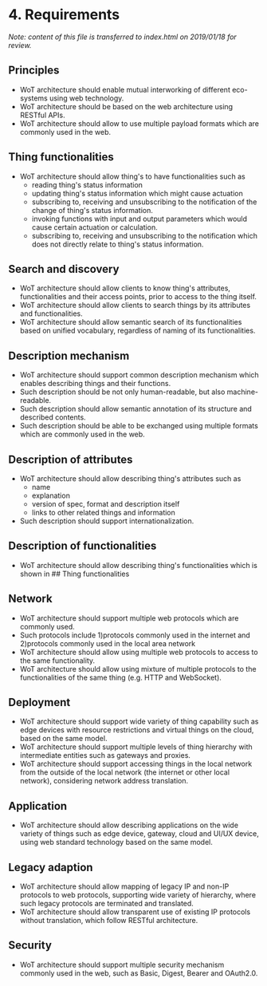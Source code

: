 # 4. Requirements

*Note: content of this file is transferred to index.html on 2019/01/18 for review.*

## Principles

- WoT architecture should enable mutual interworking of different eco-systems using web technology.
- WoT architecture should be based on the web architecture using RESTful APIs.
- WoT architecture should allow to use multiple payload formats which are commonly used in the web.

## Thing functionalities

- WoT architecture should allow thing's to have functionalities such as
  - reading thing's status information
  - updating thing's status information which might cause actuation
  - subscribing to, receiving and unsubscribing to the notification of the change of thing's status information.
  - invoking functions with input and output parameters which would cause certain actuation or calculation.
  - subscribing to, receiving and unsubscribing to the notification which does not directly relate to thing's status information.

## Search and discovery

- WoT architecture should allow clients to know thing's attributes, functionalities and their access points, prior to access to the thing itself.
- WoT architecture should allow clients to search things by its attributes and functionalities.
- WoT architecture should allow semantic search of its functionalities based on unified vocabulary, regardless of naming of its functionalities.

## Description mechanism

- WoT architecture should support common description mechanism which enables describing things and their functions.
- Such description should be not only human-readable, but also machine-readable.
- Such description should allow semantic annotation of its structure and described contents.
- Such description should be able to be exchanged using multiple formats which are commonly used in the web.

## Description of attributes

- WoT architecture should allow describing thing's attributes such as
  - name
  - explanation
  - version of spec, format and description itself
  - links to other related things and information
- Such description should support internationalization.

## Description of functionalities

- WoT architecture should allow describing thing's functionalities which is shown in ## Thing functionalities

## Network

- WoT architecture should support multiple web protocols which are commonly used.
- Such protocols include 1)protocols commonly used in the internet and 2)protocols commonly used in the local area network
- WoT architecture should allow using multiple web protocols to access to the same functionality.
- WoT architecture should allow using mixture of multiple protocols to the functionalities of the same thing (e.g. HTTP and WebSocket).

## Deployment

- WoT architecture should support wide variety of thing capability such as edge devices with resource restrictions and virtual things on the cloud, based on the same model.
- WoT architecture should support multiple levels of thing hierarchy with intermediate entities such as gateways and proxies.
- WoT architecture should support accessing things in the local network from the outside of the local network (the internet or other local network), considering network address translation.

## Application

- WoT architecture should allow describing applications on the wide variety of things such as edge device, gateway, cloud and UI/UX device, using web standard technology based on the same model.

## Legacy adaption

- WoT architecture should allow mapping of legacy IP and non-IP protocols to web protocols, supporting wide variety of hierarchy, where such legacy protocols are terminated and translated.
- WoT architecture should allow transparent use of existing IP protocols without translation, which follow RESTful architecture.

## Security

- WoT architecture should support multiple security mechanism commonly used in the web, such as Basic, Digest, Bearer and OAuth2.0.

